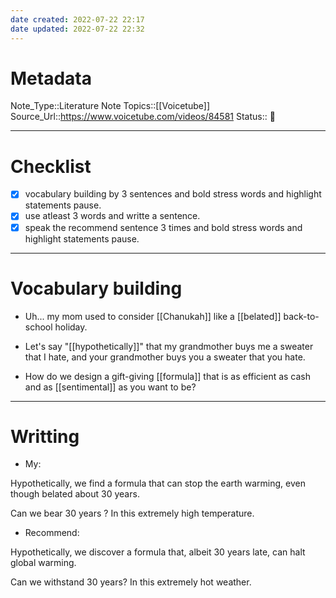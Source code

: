 ```yaml
---
date created: 2022-07-22 22:17
date updated: 2022-07-22 22:32
---
```


# Metadata

Note_Type::Literature Note
Topics::[[Voicetube]]
Source_Url::<https://www.voicetube.com/videos/84581>
Status:: 👶

---

# Checklist

- [x] vocabulary building by 3 sentences and bold stress words and highlight statements pause.
- [x] use atleast 3 words and writte a sentence.
- [x] speak the recommend sentence 3 times and bold stress words and highlight statements pause.

---

# Vocabulary building

- Uh... my mom used to consider [[Chanukah]] like a [[belated]] back-to-school holiday.

- Let's say "[[hypothetically]]" that my grandmother buys me a sweater that I hate, and your grandmother buys you a sweater that you hate.

- How do we design a gift-giving [[formula]] that is as efficient as cash and as [[sentimental]] as you want to be?

---

# Writting

- My:

Hypothetically, we find a formula that can stop the earth warming, even though belated about 30 years.

Can we bear 30 years ?
In this extremely high temperature.

- Recommend:

Hypothetically, we discover a formula that, albeit 30 years late, can halt global warming.

Can we withstand 30 years?
In this extremely hot weather.
